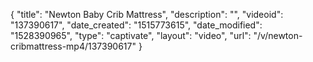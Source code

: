 {
    "title": "Newton Baby Crib Mattress",
    "description": "",
    "videoid": "137390617",
    "date_created": "1515773615",
    "date_modified": "1528390965",
    "type": "captivate",
    "layout": "video",
    "url": "\/v\/newton-cribmattress-mp4\/137390617"
}